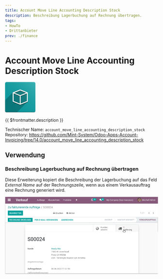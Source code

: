 ```yaml
---
title: Account Move Line Accounting Description Stock
description: Beschreibung Lagerbuchung auf Rechnung übertragen.
tags:
- HowTo
- Drittanbieter
prev: ./finance
---
```

# Account Move Line Accounting Description Stock

![icon_oms_box](assets/icon_oms_box.png)

{{ $frontmatter.description }}

Technischer Name: `account_move_line_accounting_description_stock`\
Repository: <https://github.com/Mint-System/Odoo-Apps-Account-Invoicing/tree/14.0/account_move_line_accounting_description_stock>

## Verwendung

### Beschreibung Lagerbuchung auf Rechnung übertragen

Diese Erweiterung kopiert die Beschreibung der Lagerbuchung auf das Feld *External Name* auf der Rechnungszeile, wenn aus einem Verkausauftrag eine Rechnung generiert wird.

![Account Move Line Accounting Description Stock](assets/Account%20Move%20Line%20Accounting%20Description%20Stock.gif)

